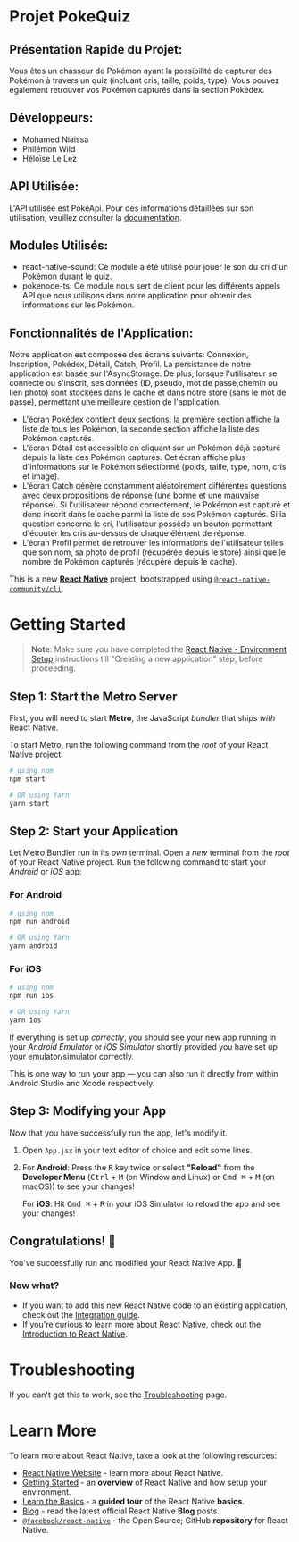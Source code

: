 # Projet PokeQuiz

## Présentation Rapide du Projet:
Vous êtes un chasseur de Pokémon ayant la possibilité de capturer des Pokémon à travers un quiz (incluant cris, taille, poids, type). Vous pouvez également retrouver vos Pokémon capturés dans la section Pokédex.

## Développeurs:
- Mohamed Niaissa
- Philémon Wild
- Héloïse Le Lez

## API Utilisée:
L'API utilisée est PokéApi. Pour des informations détaillées sur son utilisation, veuillez consulter la [documentation](https://pokeapi.co/docs/v2).

## Modules Utilisés:
- react-native-sound: Ce module a été utilisé pour jouer le son du cri d'un Pokémon durant le quiz.
- pokenode-ts: Ce module nous sert de client pour les différents appels API que nous utilisons dans notre application pour obtenir des informations sur les Pokémon.

## Fonctionnalités de l'Application:
Notre application est composée des écrans suivants: Connexion, Inscription, Pokédex, Détail, Catch, Profil. La persistance de notre application est basée sur l'AsyncStorage. De plus, lorsque l'utilisateur se connecte ou s'inscrit, ses données (ID, pseudo, mot de passe,chemin ou lien photo) sont stockées dans le cache et dans notre store (sans le mot de passe), permettant une meilleure gestion de l'application.

- L'écran Pokédex contient deux sections: la première section affiche la liste de tous les Pokémon, la seconde section affiche la liste des Pokémon capturés.
- L'écran Détail est accessible en cliquant sur un Pokémon déjà capturé depuis la liste des Pokémon capturés. Cet écran affiche plus d'informations sur le Pokémon sélectionné (poids, taille, type, nom, cris et image).
- L'écran Catch génère constamment aléatoirement différentes questions avec deux propositions de réponse (une bonne et une mauvaise réponse). Si l'utilisateur répond correctement, le Pokémon est capturé et donc inscrit dans le cache parmi la liste de ses Pokémon capturés. Si la question concerne le cri, l'utilisateur possède un bouton permettant d'écouter les cris au-dessus de chaque élément de réponse.
- L'écran Profil permet de retrouver les informations de l'utilisateur telles que son nom, sa photo de profil (récupérée depuis le store) ainsi que le nombre de Pokémon capturés (récupéré depuis le cache).

This is a new [**React Native**](https://reactnative.dev) project, bootstrapped using [`@react-native-community/cli`](https://github.com/react-native-community/cli).

# Getting Started

>**Note**: Make sure you have completed the [React Native - Environment Setup](https://reactnative.dev/docs/environment-setup) instructions till "Creating a new application" step, before proceeding.

## Step 1: Start the Metro Server

First, you will need to start **Metro**, the JavaScript _bundler_ that ships _with_ React Native.

To start Metro, run the following command from the _root_ of your React Native project:

```bash
# using npm
npm start

# OR using Yarn
yarn start
```

## Step 2: Start your Application

Let Metro Bundler run in its _own_ terminal. Open a _new_ terminal from the _root_ of your React Native project. Run the following command to start your _Android_ or _iOS_ app:

### For Android

```bash
# using npm
npm run android

# OR using Yarn
yarn android
```

### For iOS

```bash
# using npm
npm run ios

# OR using Yarn
yarn ios
```

If everything is set up _correctly_, you should see your new app running in your _Android Emulator_ or _iOS Simulator_ shortly provided you have set up your emulator/simulator correctly.

This is one way to run your app — you can also run it directly from within Android Studio and Xcode respectively.

## Step 3: Modifying your App

Now that you have successfully run the app, let's modify it.

1. Open `App.jsx` in your text editor of choice and edit some lines.
2. For **Android**: Press the <kbd>R</kbd> key twice or select **"Reload"** from the **Developer Menu** (<kbd>Ctrl</kbd> + <kbd>M</kbd> (on Window and Linux) or <kbd>Cmd ⌘</kbd> + <kbd>M</kbd> (on macOS)) to see your changes!

   For **iOS**: Hit <kbd>Cmd ⌘</kbd> + <kbd>R</kbd> in your iOS Simulator to reload the app and see your changes!

## Congratulations! :tada:

You've successfully run and modified your React Native App. :partying_face:

### Now what?

- If you want to add this new React Native code to an existing application, check out the [Integration guide](https://reactnative.dev/docs/integration-with-existing-apps).
- If you're curious to learn more about React Native, check out the [Introduction to React Native](https://reactnative.dev/docs/getting-started).

# Troubleshooting

If you can't get this to work, see the [Troubleshooting](https://reactnative.dev/docs/troubleshooting) page.

# Learn More

To learn more about React Native, take a look at the following resources:

- [React Native Website](https://reactnative.dev) - learn more about React Native.
- [Getting Started](https://reactnative.dev/docs/environment-setup) - an **overview** of React Native and how setup your environment.
- [Learn the Basics](https://reactnative.dev/docs/getting-started) - a **guided tour** of the React Native **basics**.
- [Blog](https://reactnative.dev/blog) - read the latest official React Native **Blog** posts.
- [`@facebook/react-native`](https://github.com/facebook/react-native) - the Open Source; GitHub **repository** for React Native.
